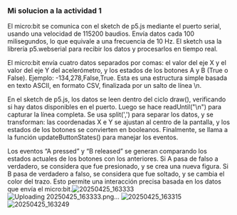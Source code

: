 ### Mi solucion a la actividad 1

El micro:bit se comunica con el sketch de p5.js mediante el puerto serial, usando una velocidad de 115200 baudios. Envía datos cada 100 milisegundos, lo que equivale a una frecuencia de 10 Hz. El sketch usa la librería p5.webserial para recibir los datos y procesarlos en tiempo real.

El micro:bit envía cuatro datos separados por comas: el valor del eje X y el valor del eje Y del acelerómetro, y los estados de los botones A y B (True o False). Ejemplo: -134,278,False,True. Esta es una estructura simple basada en texto ASCII, en formato CSV, finalizada por un salto de línea \n.

En el sketch de p5.js, los datos se leen dentro del ciclo draw(), verificando si hay datos disponibles en el puerto. Luego se hace readUntil("\n") para capturar la línea completa. Se usa split(',') para separar los datos, y se transforman: las coordenadas X e Y se ajustan al centro de la pantalla, y los estados de los botones se convierten en booleanos. Finalmente, se llama a la función updateButtonStates() para manejar los eventos.

Los eventos “A pressed” y “B released” se generan comparando los estados actuales de los botones con los anteriores. Si A pasa de falso a verdadero, se considera que fue presionado, y se crea una nueva figura. Si B pasa de verdadero a falso, se considera que fue soltado, y se cambia el color del trazo. Esto permite una interacción precisa basada en los datos que envía el micro:bit.![20250425_163333](https://github.com/user-attachments/assets/102e1de6-44c7-43f0-b70f-c362f2429fb8)
![Uploading 20250425_163333.png…]()
![20250425_163315](https://github.com/user-attachments/assets/17b6c757-d96a-44c6-9728-e34c7ab0cf2b)
![20250425_163249](https://github.com/user-attachments/assets/b7325dce-945c-4580-a6fe-d3d9eb5702b2)
